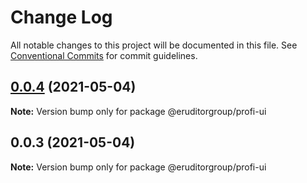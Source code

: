 # Change Log

All notable changes to this project will be documented in this file.
See [Conventional Commits](https://conventionalcommits.org) for commit guidelines.

## [0.0.4](https://github.com/eruditorgroup/profi-design-system/compare/@eruditorgroup/profi-ui@0.0.3...@eruditorgroup/profi-ui@0.0.4) (2021-05-04)

**Note:** Version bump only for package @eruditorgroup/profi-ui





## 0.0.3 (2021-05-04)

**Note:** Version bump only for package @eruditorgroup/profi-ui

